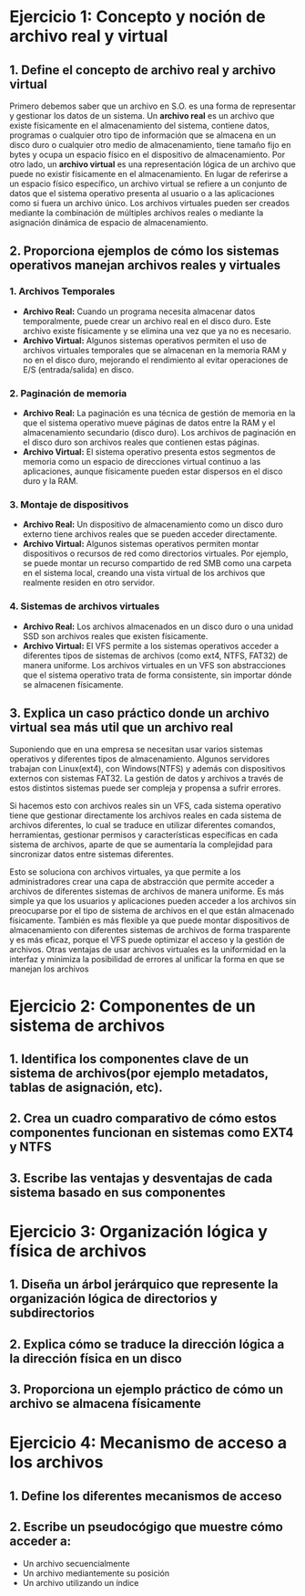# Ejercicio 1: Concepto y noción de archivo real y virtual
## 1. Define el concepto de archivo real y archivo virtual

Primero debemos saber que un archivo en S.O. es una forma de representar y gestionar los datos de un sistema. Un **archivo real** es 
un archivo que existe físicamente en el almacenamiento del sistema, contiene datos, programas o cualquier otro tipo de información que se almacena en un disco duro o cualquier otro medio de almacenamiento,
tiene tamaño fijo en bytes y ocupa un espacio físico en el dispositivo de almacenamiento. Por otro lado, un **archivo virtual** es una representación lógica de un archivo que puede no existir físicamente en
el almacenamiento. En lugar de referirse a un espacio físico específico, un archivo virtual se refiere a un conjunto de datos que el sistema operativo presenta al usuario o a las aplicaciones como si fuera 
un archivo único. Los archivos virtuales pueden ser creados mediante la combinación de múltiples archivos reales o mediante la asignación dinámica de espacio de almacenamiento.

## 2. Proporciona ejemplos de cómo los sistemas operativos manejan archivos reales y virtuales
### 1. Archivos Temporales
 - **Archivo Real:** Cuando un programa necesita almacenar datos temporalmente, puede crear un archivo real en el disco duro. Este archivo existe físicamente y se elimina una vez que ya no es necesario.
 - **Archivo Virtual:** Algunos sistemas operativos permiten el uso de archivos virtuales temporales que se almacenan en la memoria RAM y no en el disco duro, mejorando el rendimiento al evitar operaciones de E/S (entrada/salida) en disco.
### 2. Paginación de memoria
 - **Archivo Real:** La paginación es una técnica de gestión de memoria en la que el sistema operativo mueve páginas de datos entre la RAM y el almacenamiento secundario (disco duro). 
Los archivos de paginación en el disco duro son archivos reales que contienen estas páginas.
 - **Archivo Virtual:** El sistema operativo presenta estos segmentos de memoria como un espacio de direcciones virtual continuo a las aplicaciones, aunque físicamente pueden estar
dispersos en el disco duro y la RAM.
### 3. Montaje de dispositivos
 - **Archivo Real:** Un dispositivo de almacenamiento como un disco duro externo tiene archivos reales que se pueden acceder directamente.
 - **Archivo Virtual:** Algunos sistemas operativos permiten montar dispositivos o recursos de red como directorios virtuales. Por ejemplo, se puede montar un recurso compartido de red SMB como una carpeta en el sistema local, creando una vista virtual de los archivos que realmente residen en otro servidor.
### 4. Sistemas de archivos virtuales
 - **Archivo Real:** Los archivos almacenados en un disco duro o una unidad SSD son archivos reales que existen físicamente.
 - **Archivo Virtual:** El VFS permite a los sistemas operativos acceder a diferentes tipos de sistemas de archivos (como ext4, NTFS, FAT32) de manera uniforme. Los archivos virtuales en un VFS son abstracciones que el sistema operativo trata de forma consistente, sin importar dónde se almacenen físicamente.

## 3. Explica un caso práctico donde un archivo virtual sea más util que un archivo real

Suponiendo que en una empresa se necesitan usar varios sistemas operativos y diferentes tipos de almacenamiento. Algunos servidores trabajan con Linux(ext4), con Windows(NTFS) y además con dispositivos externos con sistemas FAT32. La gestión de datos y archivos a través de estos distintos sistemas puede ser compleja y propensa a sufrir errores.

Si hacemos esto con archivos reales sin un VFS, cada sistema operativo tiene que gestionar directamente los archivos reales en cada sistema de archivos diferentes, lo cual se traduce en utilizar diferentes comandos, herramientas, gestionar permisos y características específicas en cada sistema de archivos, aparte de que se aumentaría la complejidad para sincronizar datos entre sistemas diferentes.

Esto se soluciona con archivos virtuales, ya que permite a los administradores crear una capa de abstracción que permite acceder a archivos de diferentes sistemas de archivos de manera uniforme. Es más simple ya que los usuarios y aplicaciones pueden acceder a los archivos sin preocuparse por el tipo de sistema de archivos en el que están almacenado físicamente. También es más flexible ya que puede montar dispositivos de almacenamiento con diferentes sistemas de archivos de forma trasparente y es más eficaz, porque el VFS puede optimizar el acceso y la gestión de archivos. Otras ventajas de usar archivos virtuales es la uniformidad en la interfaz y minimiza la posibilidad de errores al unificar la forma en que se manejan los archivos

# Ejercicio 2: Componentes de un sistema de archivos
## 1. Identifica los componentes clave de un sistema de archivos(por ejemplo metadatos, tablas de asignación, etc).
## 2. Crea un cuadro comparativo de cómo estos componentes funcionan en sistemas como EXT4 y NTFS
## 3. Escribe las ventajas y desventajas de cada sistema basado en sus componentes

# Ejercicio 3: Organización lógica y física de archivos
## 1. Diseña un árbol jerárquico que represente la organización lógica de directorios y subdirectorios
## 2. Explica cómo se traduce la dirección lógica a la dirección física en un disco
## 3. Proporciona un ejemplo práctico de cómo un archivo se almacena físicamente

# Ejercicio 4: Mecanismo de acceso a los archivos
## 1. Define los diferentes mecanismos de acceso
## 2. Escribe un pseudocógigo que muestre cómo acceder a:
 - Un archivo secuencialmente
 - Un archivo mediantemente su posición
 - Un archivo utilizando un índice
